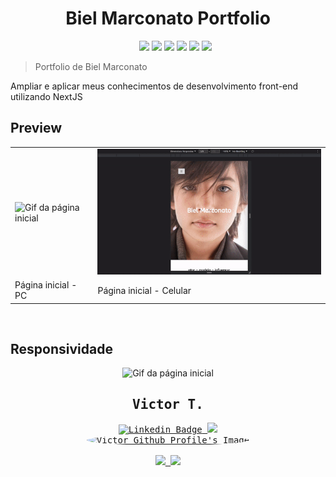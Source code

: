 <h1 align="center">Biel Marconato Portfolio</h1>

<ul type="none" align="center">
    <li>
        <img src="https://img.shields.io/badge/HTML5-E34F26?style=for-the-badge&logo=html5&logoColor=white" height="35px">
        <img src="https://img.shields.io/badge/JavaScript-F7DF1E?style=for-the-badge&logo=javascript&logoColor=black" height="35px">
        <a href="https://nextjs.org/"><img src="https://img.shields.io/badge/next.js-000000?style=for-the-badge&logo=nextdotjs&logoColor=white" height="35px"></a>
        <a href="https://nodejs.org/pt-br/"><img src="https://img.shields.io/badge/Node.js-43853D?style=for-the-badge&logo=node.js&logoColor=white" height="35px"></a>
        <img src="https://img.shields.io/badge/Sass-CC6699?style=for-the-badge&logo=sass&logoColor=white" height="35px">
        <a href="https://www.framer.com/motion/"><img src="https://img.shields.io/badge/Framer-black?style=for-the-badge&logo=framer&logoColor=blue" height="35px"></a>
</ul>
<div>
    <blockquote>Portfolio de Biel Marconato</blockquote>
    Ampliar e aplicar meus conhecimentos de desenvolvimento front-end utilizando NextJS
</div>
<div>
    <div>
        <h2>Preview</h2>
        <table align="center">
            <tr>
                <td><img src=".github/pginit.gif" alt="Gif da página inicial" width="470px"></td>
                <td><img src=".github/pginit_mobile.gif" alt="Gif da página inicial" width="470px"></td>
            </tr>
            <tr>
                <td>Página inicial - PC</td>
                <td>Página inicial - Celular</td>
            </tr>
        </table>
    </div>
</div>
<br />

<div>
    <h2>Responsividade</h2>
    <div align="center">
        <img src=".github/responsive.gif" alt="Gif da página inicial" width="800px">
    </div>
</div>
<div align="center">
    <div>
        <kbd>
            <h2>Victor T.</h2>
            <div>
                <a href="https://www.linkedin.com/in/victor-garcia-707824264/">
                    <img src="https://img.shields.io/badge/-Victor-blue?style=for-the-badge&logo=Linkedin&logoColor=white&link=https://www.linkedin.com/in/victor-garcia-707824264/" alt="Linkedin Badge">
                </a>
                <a href="https://stackoverflow.com/users/17405168/vizy">
                    <img src="https://img.shields.io/badge/Stack_Overflow-FE7A16?style=for-the-badge&logo=stack-overflow&logoColor=white">
                </a>
                <br />
            </div>
            <a href="https://github.com/vitu1928">
                <img style="border-radius: 50%;" src="https://avatars.githubusercontent.com/u/58984150?v=4" width="100px;" alt="Victor Github Profile's Image" />
                <br />
            </a>
            <div>
                <br />
                <a href="https://discordapp.com/users/731522255133081650">
                    <img src="https://img.shields.io/badge/Discord-5865F2?style=for-the-badge&logo=discord&logoColor=white">
                </a>
                <a href="https://steamcommunity.com/profiles/76561199090763008/">
                    <img src="https://img.shields.io/badge/Steam-000000?style=for-the-badge&logo=steam&logoColor=white">
                </a>
        </kbd>
        <div>
        </div>
